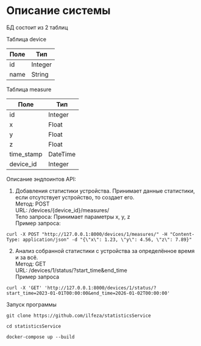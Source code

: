 # Описание системы <br/>
БД состоит из 2 таблиц

Таблица device

| Поле | Тип      |
|---|----------|
|id | Integer  |
|name| String   |

Таблица measure

| Поле      | Тип      |
|-----------|----------|
|id| Integer  |
|x| Float    |
|y| Float    |
|z| Float    |
|time_stamp| DateTime |
|device_id| Integer  |

Описание эндпоинтов API:
1. Добавления статистики устройства. Принимает данные статистики, если отсутствует устройство, то создает его. <br/>
Метод: POST <br/>
URL: /devices/{device_id}/measures/ <br/>
Тело запроса: Принимает параметры x, y, z <br/>
Пример запроса: <br/>
```
curl -X POST "http://127.0.0.1:8000/devices/1/measures/" -H "Content-Type: application/json" -d "{\"x\": 1.23, \"y\": 4.56, \"z\": 7.89}"
```
2. Анализ собранной статистики с устройства за определённое время и за всё. <br/>
Метод: GET <br/>
URL: /devices/1/status/?start_time&end_time <br/>
Пример запроса <br/>
```
curl -X 'GET' 'http://127.0.0.1:8000/devices/1/status/?start_time=2023-01-01T00:00:00&end_time=2026-01-02T00:00:00'
```

Запуск программы

```
git clone https://github.com/ilfeza/statisticsService
``` 
```
cd statisticsService
``` 
```
docker-compose up --build
```